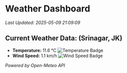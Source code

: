
# Weather Dashboard

_Last Updated: 2025-05-09 21:09:09_

## Current Weather Data: (Srinagar, JK)
- **Temperature:** 11.6 °C ![Temperature Badge](https://img.shields.io/badge/Temperature-Low%20Temp-blue)
- **Wind Speed:** 1.1 km/h ![Wind Speed Badge](https://img.shields.io/badge/Wind%20Speed-Light%20Wind-blue)

*Powered by Open-Meteo API*
